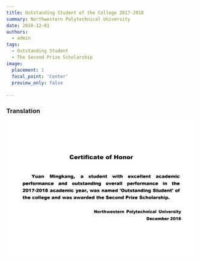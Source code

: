 ```yaml
---
title: Outstanding Student of the College 2017-2018
summary: Northwestern Polytechnical University
date: 2018-12-01
authors:
  - admin
tags:
  - Outstanding Student
  - The Second Prize Scholarship
image:
  placement: 1
  focal_point: 'Center'
  preview_only: false
  
---
```



### Translation
![](./18en.png)



